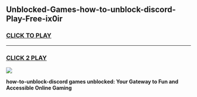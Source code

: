 
## Unblocked-Games-how-to-unblock-discord-Play-Free-ix0ir
<h3>
<a href="https://premium76.site?title=how-to-unblock-discord&ref=10A">CLICK TO PLAY</a></h3>
<hr>

<h3>
<a href="https://premium76.site?title=how-to-unblock-discord&ref=10A">CLICK 2 PLAY</a>
  
</h3>

<a href="https://premium76.site?title=how-to-unblock-discord&ref=10A"><img src="https://clearcache.store/games.png"></a>


**how-to-unblock-discord games unblocked: Your Gateway to Fun and Accessible Online Gaming**
